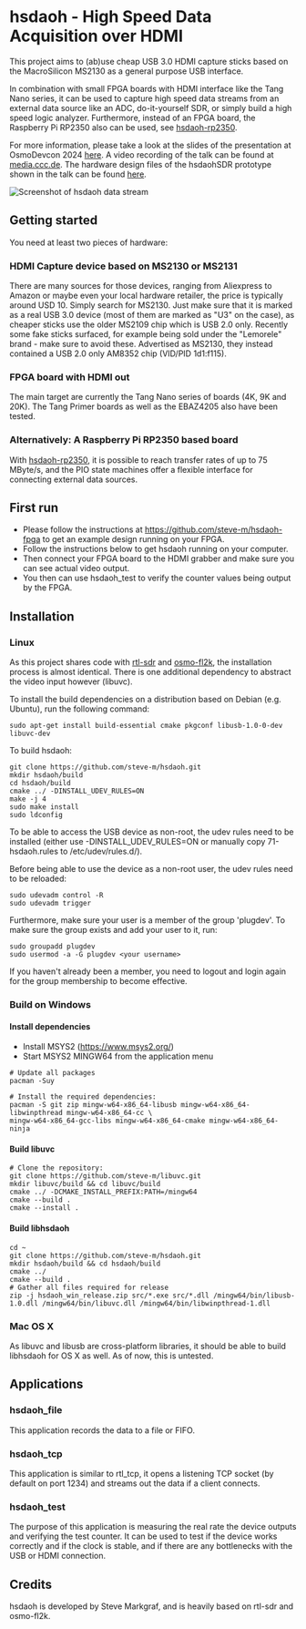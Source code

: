 # hsdaoh - High Speed Data Acquisition over HDMI

This project aims to (ab)use cheap USB 3.0 HDMI capture sticks based on the MacroSilicon MS2130 as a general purpose USB interface.

In combination with small FPGA boards with HDMI interface like the Tang Nano series, it can be used to capture high speed data streams from an external data source like an ADC, do-it-yourself SDR, or simply build a high speed logic analyzer.
Furthermore, instead of an FPGA board, the Raspberry Pi RP2350 also can be used, see [hsdaoh-rp2350](https://github.com/steve-m/hsdaoh-rp2350).

For more information, please take a look at the slides of the presentation at OsmoDevcon 2024 [here](https://people.osmocom.org/steve-m/hsdaoh_slides/rendered/osmodevcon2024_hsdaoh.pdf).
A video recording of the talk can be found at [media.ccc.de](https://media.ccc.de/v/osmodevcon2024-200-low-cost-high-speed-data-acquisition-over-hdmi).
The hardware design files of the hsdaohSDR prototype shown in the talk can be found [here](https://github.com/steve-m/hsdaohSDR).

![Screenshot of hsdaoh data stream](https://steve-m.de/projects/hsdaoh/hsdaoh_screenshot.jpg)

## Getting started

You need at least two pieces of hardware:

### HDMI Capture device based on MS2130 or MS2131
There are many sources for those devices, ranging from Aliexpress to Amazon or maybe even your local hardware retailer, the price is typically around USD 10. Simply search for MS2130.
Just make sure that it is marked as a real USB 3.0 device (most of them are marked as "U3" on the case), as cheaper sticks use the older MS2109 chip which is USB 2.0 only.
Recently some fake sticks surfaced, for example being sold under the "Lemorele" brand - make sure to avoid these. Advertised as MS2130, they instead contained a USB 2.0 only AM8352 chip (VID/PID 1d1:f115).

### FPGA board with HDMI out
The main target are currently the Tang Nano series of boards (4K, 9K and 20K). The Tang Primer boards as well as the EBAZ4205 also have been tested.

### Alternatively: A Raspberry Pi RP2350 based board
With [hsdaoh-rp2350](https://github.com/steve-m/hsdaoh-rp2350), it is possible to reach transfer rates of up to 75 MByte/s, and the PIO state machines offer a flexible interface for connecting external data sources.

## First run

- Please follow the instructions at https://github.com/steve-m/hsdaoh-fpga to get an example design running on your FPGA.
- Follow the instructions below to get hsdaoh running on your computer.
- Then connect your FPGA board to the HDMI grabber and make sure you can see actual video output.
- You then can use hsdaoh_test to verify the counter values being output by the FPGA.

## Installation

### Linux

As this project shares code with [rtl-sdr](https://osmocom.org/projects/rtl-sdr/wiki/Rtl-sdr) and [osmo-fl2k](https://osmocom.org/projects/osmo-fl2k/wiki), the installation process is almost identical.
There is one additional dependency to abstract the video input however (libuvc).

To install the build dependencies on a distribution based on Debian (e.g. Ubuntu), run the following command:

    sudo apt-get install build-essential cmake pkgconf libusb-1.0-0-dev libuvc-dev

To build hsdaoh:

    git clone https://github.com/steve-m/hsdaoh.git
    mkdir hsdaoh/build
    cd hsdaoh/build
    cmake ../ -DINSTALL_UDEV_RULES=ON
    make -j 4
    sudo make install
    sudo ldconfig

To be able to access the USB device as non-root, the udev rules need to be installed (either use -DINSTALL_UDEV_RULES=ON or manually copy 71-hsdaoh.rules to /etc/udev/rules.d/).

Before being able to use the device as a non-root user, the udev rules need to be reloaded:

    sudo udevadm control -R
    sudo udevadm trigger

Furthermore, make sure your user is a member of the group 'plugdev'.
To make sure the group exists and add your user to it, run:

    sudo groupadd plugdev
    sudo usermod -a -G plugdev <your username>

If you haven't already been a member, you need to logout and login again for the group membership to become effective.

### Build on Windows
#### Install dependencies
- Install MSYS2 (https://www.msys2.org/)
- Start MSYS2 MINGW64 from the application menu

```console
# Update all packages
pacman -Suy

# Install the required dependencies:
pacman -S git zip mingw-w64-x86_64-libusb mingw-w64-x86_64-libwinpthread mingw-w64-x86_64-cc \
mingw-w64-x86_64-gcc-libs mingw-w64-x86_64-cmake mingw-w64-x86_64-ninja
```

#### Build libuvc
```console
# Clone the repository:
git clone https://github.com/steve-m/libuvc.git
mkdir libuvc/build && cd libuvc/build
cmake ../ -DCMAKE_INSTALL_PREFIX:PATH=/mingw64
cmake --build .
cmake --install .
```

#### Build libhsdaoh
```console
cd ~
git clone https://github.com/steve-m/hsdaoh.git
mkdir hsdaoh/build && cd hsdaoh/build
cmake ../
cmake --build .
# Gather all files required for release
zip -j hsdaoh_win_release.zip src/*.exe src/*.dll /mingw64/bin/libusb-1.0.dll /mingw64/bin/libuvc.dll /mingw64/bin/libwinpthread-1.dll
```

### Mac OS X
As libuvc and libusb are cross-platform libraries, it should be able to build libhsdaoh for OS X as well. As of now, this is untested.

## Applications

### hsdaoh_file

This application records the data to a file or FIFO.

### hsdaoh_tcp

This application is similar to rtl_tcp, it opens a listening TCP socket (by default on port 1234) and streams out the data if a client connects.

### hsdaoh_test

The purpose of this application is measuring the real rate the device outputs and verifying the test counter. It can be used to test if the device works correctly and if the clock is stable, and if there are any bottlenecks with the USB or HDMI connection.

## Credits

hsdaoh is developed by Steve Markgraf, and is heavily based on rtl-sdr and osmo-fl2k.
